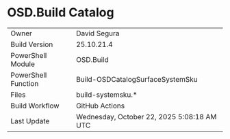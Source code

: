 ﻿# OSD.Build Catalog

| | |
|-|-|
| Owner | David Segura |
| Build Version | 25.10.21.4 |
| PowerShell Module | OSD.Build |
| PowerShell Function | Build-OSDCatalogSurfaceSystemSku |
| Files | build-systemsku.* |
| Build Workflow | GitHub Actions |
| Last Update | Wednesday, October 22, 2025 5:08:18 AM UTC |
